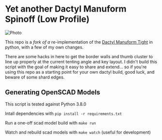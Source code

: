 # Yet another Dactyl Manuform Spinoff (Low Profile)

![Photo](https://preview.redd.it/icsa6rm04ag81.jpg?width=4032&format=pjpg&auto=webp&s=5b12a9a51c0e561ee80878b5fc81ad74a673ef75)

This repo is a _fork of a_ re-implementation of the [Dactyl Manuform Tight](https://github.com/okke-formsma/dactyl-manuform-tight) in python, with a few of my own changes.

There are some hacks in here to get the border walls and thumb cluster to line up properly at the current tenting angle and key layout.
I didn't build this script with the goal of making it easy to share and extend... so if you're using this repo as a starting point for your own dactyl build, good luck, and beware of some shard edges.

## Generating OpenSCAD Models

This script is tested against Python 3.8.0

Intall dependencies with `pip install -r requirements.txt`

Run a one-off scad model build with `make run`

Watch and rebuild scad models with `make watch` (useful for development)
